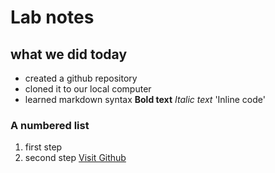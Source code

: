 # Lab notes
## what we did today
- created a github repository
- cloned it to our local computer 
- learned markdown syntax 
**Bold text**
*Italic text*
'Inline code'
### A numbered list 
1. first step
2. second step
[Visit Github](https://github.com)

